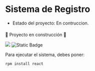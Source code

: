 <h1> Sistema de Registro</h1>

- Estado del proyecto: En contruccion.
  <h4 align="center">
:construction: Proyecto en construcción :construction:
</h4>
 <p align="left">
   <img src="https://img.shields.io/badge/STATUS-DEVELOPING-green">
 <img alt="Static Badge" src="https://img.shields.io/badge/License-Oracle-red">
 </p>

Para ejecutar el sistema, debes poner:

```rpm install react```
